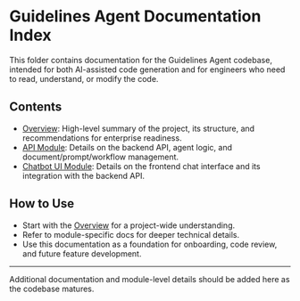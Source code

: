 # Guidelines Agent Documentation Index

This folder contains documentation for the Guidelines Agent codebase, intended for both AI-assisted code generation and for engineers who need to read, understand, or modify the code.

## Contents

- [Overview](./overview.md): High-level summary of the project, its structure, and recommendations for enterprise readiness.
- [API Module](./api.md): Details on the backend API, agent logic, and document/prompt/workflow management.
- [Chatbot UI Module](./chatbot-ui.md): Details on the frontend chat interface and its integration with the backend API.

## How to Use

- Start with the [Overview](./overview.md) for a project-wide understanding.
- Refer to module-specific docs for deeper technical details.
- Use this documentation as a foundation for onboarding, code review, and future feature development.

---

Additional documentation and module-level details should be added here as the codebase matures.
